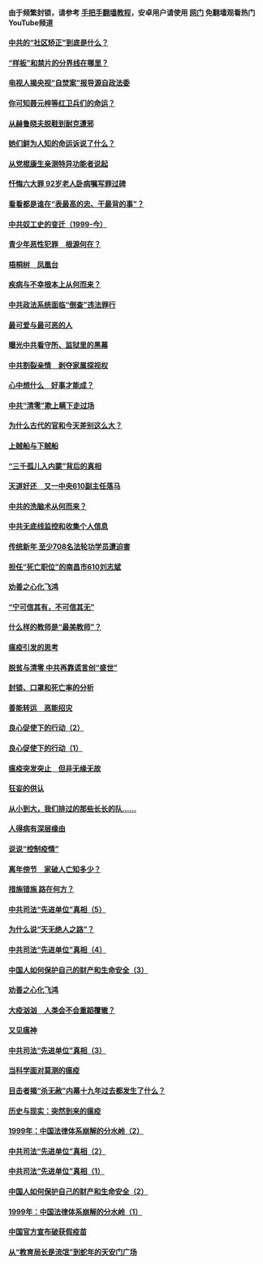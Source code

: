 #### 由于频繁封锁，请参考 [手把手翻墙教程](https://github.com/gfw-breaker/guides/wiki/)，安卓用户请使用 [网门](https://github.com/gfw-breaker/nogfw/blob/master/dl.md?t=04080101) 免翻墙观看热门YouTube频道 

#### [中共的“社区矫正”到底是什么？](../pages/19/422870.md?t=04080101) 

#### [“样板”和禁片的分界线在哪里？](../pages/19/422704.md?t=04080101) 

#### [电视人揭央视“自焚案”报导源自政法委](../pages/19/422770.md?t=04080101) 

#### [你可知聂元梓等红卫兵们的命运？](../pages/19/422848.md?t=04080101) 

#### [从赫鲁晓夫脱鞋到耐克遭邪](../pages/19/422826.md?t=04080101) 

#### [她们鲜为人知的命运诉说了什么？](../pages/19/422754.md?t=04080101) 

#### [从党棍康生亲测特异功能者说起](../pages/19/422657.md?t=04080101) 

#### [忏悔六大罪 92岁老人卧病嘱写罪过碑](../pages/19/422750.md?t=04080101) 

#### [看看都是谁在“表最高的忠、干最背的事”？](../pages/19/422703.md?t=04080101) 

#### [中共奴工史的变迁（1999-今）](../pages/19/422656.md?t=04080101) 

#### [青少年恶性犯罪　根源何在？](../pages/19/422449.md?t=04080101) 

#### [梧桐树　凤凰台](../pages/19/422442.md?t=04080101) 

#### [疾病与不幸根本上从何而来？](../pages/19/422438.md?t=04080101) 

#### [中共政法系统面临“倒查”违法罪行](../pages/19/422497.md?t=04080101) 

#### [最可爱与最可恶的人](../pages/19/422448.md?t=04080101) 

#### [曝光中共看守所、监狱里的黑幕](../pages/19/422390.md?t=04080101) 

#### [中共割裂亲情　剥夺家属探视权](../pages/19/422364.md?t=04080101) 

#### [心中想什么　好事才能成？](../pages/19/422318.md?t=04080101) 

#### [中共“清零”欺上瞒下走过场](../pages/19/422306.md?t=04080101) 

#### [为什么古代的官和今天差别这么大？](../pages/19/422228.md?t=04080101) 

#### [上贼船与下贼船](../pages/19/422276.md?t=04080101) 

#### [“三千孤儿入内蒙”背后的真相](../pages/19/422229.md?t=04080101) 

#### [天道好还　又一中央610副主任落马](../pages/19/422155.md?t=04080101) 

#### [中共的洗脑术从何而来？](../pages/19/422154.md?t=04080101) 

#### [中共无底线监控和收集个人信息](../pages/19/422039.md?t=04080101) 

#### [传统新年 至少708名法轮功学员遭迫害](../pages/19/421946.md?t=04080101) 

#### [担任“死亡职位”的南昌市610刘志斌](../pages/19/421957.md?t=04080101) 

#### [劝善之心化飞鸿](../pages/19/421164.md?t=04080101) 

#### [“宁可信其有，不可信其无”](../pages/19/421691.md?t=04080101) 

#### [什么样的教师是“最美教师”？](../pages/19/421755.md?t=04080101) 

#### [瘟疫引发的思考](../pages/19/421594.md?t=04080101) 

#### [脱贫与清零 中共再靠谎言创“盛世”](../pages/19/421590.md?t=04080101) 

#### [封锁、口罩和死亡率的分析](../pages/19/421495.md?t=04080101) 

#### [善能转运　恶能招灾](../pages/19/421334.md?t=04080101) 

#### [良心促使下的行动（2）](../pages/19/421361.md?t=04080101) 

#### [良心促使下的行动（1）](../pages/19/421302.md?t=04080101) 

#### [瘟疫突发突止　但非无缘无故](../pages/19/421281.md?t=04080101) 

#### [狂妄的供认](../pages/19/421199.md?t=04080101) 

#### [从小到大，我们排过的那些长长的队……](../pages/19/421243.md?t=04080101) 

#### [人得病有深层缘由](../pages/19/420864.md?t=04080101) 

#### [说说“控制疫情”](../pages/19/420831.md?t=04080101) 

#### [离年傍节　家破人亡知多少？](../pages/19/420563.md?t=04080101) 

#### [措施错施  路在何方？](../pages/19/420076.md?t=04080101) 

#### [中共司法“先进单位”真相（5）](../pages/19/419453.md?t=04080101) 

#### [为什么说“天无绝人之路”？](../pages/19/419618.md?t=04080101) 

#### [中共司法“先进单位”真相（4）](../pages/19/419452.md?t=04080101) 

#### [中国人如何保护自己的财产和生命安全（3）](../pages/19/419405.md?t=04080101) 

#### [劝善之心化飞鸿](../pages/19/418758.md?t=04080101) 

#### [大疫汹汹　人类会不会重蹈覆辙？](../pages/19/419691.md?t=04080101) 

#### [又见瘟神](../pages/19/419225.md?t=04080101) 

#### [中共司法“先进单位”真相（3）](../pages/19/419451.md?t=04080101) 

#### [当科学面对莫测的瘟疫](../pages/19/419625.md?t=04080101) 

#### [目击者揭“杀无赦”内幕十九年过去都发生了什么？](../pages/19/419617.md?t=04080101) 

#### [历史与现实：突然到来的瘟疫](../pages/19/419619.md?t=04080101) 

#### [1999年：中国法律体系崩解的分水岭（2）](../pages/19/419455.md?t=04080101) 

#### [中共司法“先进单位”真相（2）](../pages/19/419450.md?t=04080101) 

#### [中共司法“先进单位”真相（1）](../pages/19/419449.md?t=04080101) 

#### [中国人如何保护自己的财产和生命安全（2）](../pages/19/419404.md?t=04080101) 

#### [1999年：中国法律体系崩解的分水岭（1）](../pages/19/419454.md?t=04080101) 

#### [中国官方宣布破获假疫苗](../pages/19/419504.md?t=04080101) 

#### [从“教育局长是流氓”到蛇年的天安门广场](../pages/19/419470.md?t=04080101) 

